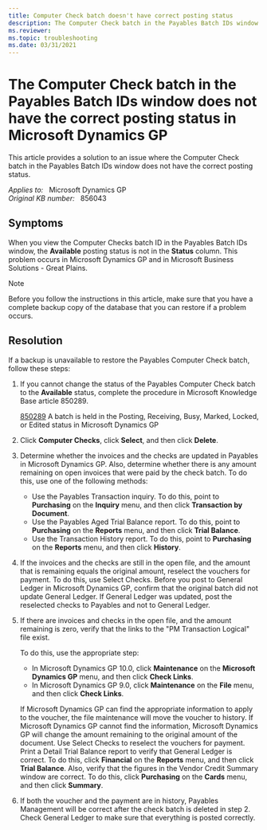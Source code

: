 ```yaml
---
title: Computer Check batch doesn't have correct posting status
description: The Computer Check batch in the Payables Batch IDs window does not have the correct posting status in Microsoft Dynamics GP. This article provides a solution to this issue.
ms.reviewer:
ms.topic: troubleshooting
ms.date: 03/31/2021
---
```

# The Computer Check batch in the Payables Batch IDs window does not have the correct posting status in Microsoft Dynamics GP

This article provides a solution to an issue where the Computer Check batch in the Payables Batch IDs window does not have the correct posting status.

_Applies to:_ &nbsp; Microsoft Dynamics GP  
_Original KB number:_ &nbsp; 856043

## Symptoms

When you view the Computer Checks batch ID in the Payables Batch IDs window, the **Available** posting status is not in the **Status** column. This problem occurs in Microsoft Dynamics GP and in Microsoft Business Solutions - Great Plains.

> [!NOTE]
> Before you follow the instructions in this article, make sure that you have a complete backup copy of the database that you can restore if a problem occurs.

## Resolution

If a backup is unavailable to restore the Payables Computer Check batch, follow these steps:

1. If you cannot change the status of the Payables Computer Check batch to the **Available** status, complete the procedure in Microsoft Knowledge Base article 850289.

    [850289](https://support.microsoft.com/help/850289) A batch is held in the Posting, Receiving, Busy, Marked, Locked, or Edited status in Microsoft Dynamics GP

2. Click **Computer Checks**, click **Select**, and then click **Delete**.

3. Determine whether the invoices and the checks are updated in Payables in Microsoft Dynamics GP. Also, determine whether there is any amount remaining on open invoices that were paid by the check batch. To do this, use one of the following methods:

    - Use the Payables Transaction inquiry. To do this, point to **Purchasing** on the **Inquiry** menu, and then click **Transaction by Document**.
    - Use the Payables Aged Trial Balance report. To do this, point to **Purchasing** on the **Reports** menu, and then click **Trial Balance**.
    - Use the Transaction History report. To do this, point to **Purchasing** on the **Reports** menu, and then click **History**.

4. If the invoices and the checks are still in the open file, and the amount that is remaining equals the original amount, reselect the vouchers for payment. To do this, use Select Checks. Before you post to General Ledger in Microsoft Dynamics GP, confirm that the original batch did not update General Ledger. If General Ledger was updated, post the reselected checks to Payables and not to General Ledger.

5. If there are invoices and checks in the open file, and the amount remaining is zero, verify that the links to the "PM Transaction Logical" file exist.

    To do this, use the appropriate step:

    - In Microsoft Dynamics GP 10.0, click **Maintenance** on the **Microsoft Dynamics GP** menu, and then click **Check Links**.
    - In Microsoft Dynamics GP 9.0, click **Maintenance** on the **File** menu, and then click **Check Links**.

    If Microsoft Dynamics GP can find the appropriate information to apply to the voucher, the file maintenance will move the voucher to history. If Microsoft Dynamics GP cannot find the information, Microsoft Dynamics GP will change the amount remaining to the original amount of the document. Use Select Checks to reselect the vouchers for payment. Print a Detail Trial Balance report to verify that General Ledger is correct. To do this, click **Financial** on the **Reports** menu, and then click **Trial Balance**. Also, verify that the figures in the Vendor Credit Summary window are correct. To do this, click **Purchasing** on the **Cards** menu, and then click **Summary**.

6. If both the voucher and the payment are in history, Payables Management will be correct after the check batch is deleted in step 2. Check General Ledger to make sure that everything is posted correctly.
